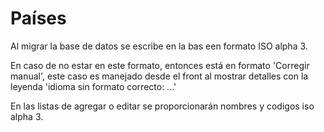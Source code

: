# Países

Al migrar la base de datos se escribe en la bas een formato ISO alpha 3. 

En caso de no estar en este formato, entonces está en formato 'Corregir manual', este caso es manejado desde el front al mostrar detalles con la leyenda 'idioma sin formato correcto: ...'

En las listas de agregar o editar se proporcionarán nombres y codigos iso alpha 3.